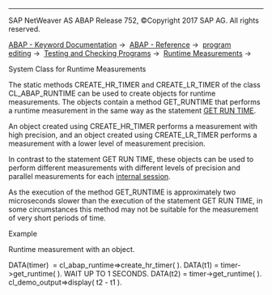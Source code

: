  

* * *

SAP NetWeaver AS ABAP Release 752, ©Copyright 2017 SAP AG. All rights reserved.

[ABAP - Keyword Documentation](javascript:call_link\('abenabap.htm'\)) →  [ABAP - Reference](javascript:call_link\('abenabap_reference.htm'\)) →  [program editing](javascript:call_link\('abenprogram_editing.htm'\)) →  [Testing and Checking Programs](javascript:call_link\('abenabap_tests.htm'\)) →  [Runtime Measurements](javascript:call_link\('abenabap_runtime_measurements.htm'\)) → 

System Class for Runtime Measurements

The static methods CREATE\_HR\_TIMER and CREATE\_LR\_TIMER of the class CL\_ABAP\_RUNTIME can be used to create objects for runtime measurements. The objects contain a method GET\_RUNTIME that performs a runtime measurement in the same way as the statement [GET RUN TIME](javascript:call_link\('abapget_run_time.htm'\)).

An object created using CREATE\_HR\_TIMER performs a measurement with high precision, and an object created using CREATE\_LR\_TIMER performs a measurement with a lower level of measurement precision.

In contrast to the statement GET RUN TIME, these objects can be used to perform different measurements with different levels of precision and parallel measurements for each [internal session](javascript:call_link\('abeninternal_session_glosry.htm'\) "Glossary Entry").

As the execution of the method GET\_RUNTIME is approximately two microseconds slower than the execution of the statement GET RUN TIME, in some circumstances this method may not be suitable for the measurement of very short periods of time.

Example

Runtime measurement with an object.

DATA(timer)  = cl\_abap\_runtime=>create\_hr\_timer( ).
DATA(t1) = timer->get\_runtime( ).
WAIT UP TO 1 SECONDS.
DATA(t2) = timer->get\_runtime( ).
cl\_demo\_output=>display( t2 - t1 ).